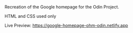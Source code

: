Recreation of the Google homepage for the Odin Project.

HTML and CSS used only

Live Preview: https://google-homepage-ohm-odin.netlify.app
